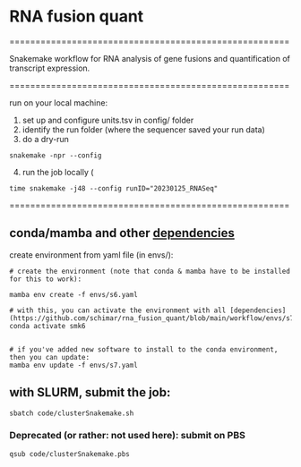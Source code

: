 # RNA fusion quant 

======================================================

Snakemake workflow for RNA analysis of gene fusions and quantification of transcript expression. 

======================================================

run on your local machine:  
1) set up and configure units.tsv in config/ folder  
2) identify the run folder (where the sequencer saved your run data)  
3) do a dry-run  

```
snakemake -npr --config 

```

4) run the job locally (
```
time snakemake -j48 --config runID="20230125_RNASeq"
```

======================================================

## conda/mamba and other [dependencies](https://github.com/schimar/rna_fusion_quant/blob/main/workflow/envs/s7.yaml)   

create environment from yaml file (in envs/):
```
# create the environment (note that conda & mamba have to be installed for this to work):

mamba env create -f envs/s6.yaml

# with this, you can activate the environment with all [dependencies](https://github.com/schimar/rna_fusion_quant/blob/main/workflow/envs/s7.yaml):
conda activate smk6


# if you've added new software to install to the conda environment, then you can update:
mamba env update -f envs/s7.yaml
```

## with SLURM, submit the job:
```
sbatch code/clusterSnakemake.sh
```


### Deprecated (or rather: not used here): submit on PBS
```
qsub code/clusterSnakemake.pbs
```




